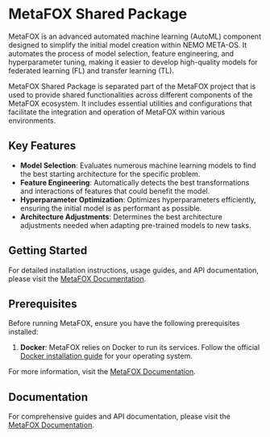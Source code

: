 # MetaFOX Shared Package

MetaFOX is an advanced automated machine learning (AutoML) component designed to simplify the initial model creation within NEMO META-OS. It automates the process of model selection, feature engineering, and hyperparameter tuning, making it easier to develop high-quality models for federated learning (FL) and transfer learning (TL).

MetaFOX Shared Package is separated part of the MetaFOX project that is used to provide shared functionalities across different components of the MetaFOX ecosystem. It includes essential utilities and configurations that facilitate the integration and operation of MetaFOX within various environments.

## Key Features

- **Model Selection**: Evaluates numerous machine learning models to find the best starting architecture for the specific problem.
- **Feature Engineering**: Automatically detects the best transformations and interactions of features that could benefit the model.
- **Hyperparameter Optimization**: Optimizes hyperparameters efficiently, ensuring the initial model is as performant as possible.
- **Architecture Adjustments**: Determines the best architecture adjustments needed when adapting pre-trained models to new tasks.

## Getting Started

For detailed installation instructions, usage guides, and API documentation, please visit the [MetaFOX Documentation](https://metafox.readthedocs.io/en/latest).

## Prerequisites

Before running MetaFOX, ensure you have the following prerequisites installed:

1. **Docker**: MetaFOX relies on Docker to run its services. Follow the official [Docker installation guide](https://docs.docker.com/get-docker/) for your operating system.

For more information, visit the [MetaFOX Documentation](https://metafox.readthedocs.io/en/latest).

## Documentation

For comprehensive guides and API documentation, please visit the [MetaFOX Documentation](https://metafox.readthedocs.io/en/latest).